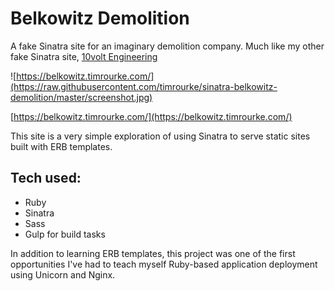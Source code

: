 # Belkowitz Demolition

A fake Sinatra site for an imaginary demolition company. Much like my other fake Sinatra site, [10volt Engineering](https://github.com/timrourke/sinatra-10volt-engineering)

![https://belkowitz.timrourke.com/](https://raw.githubusercontent.com/timrourke/sinatra-belkowitz-demolition/master/screenshot.jpg)

[https://belkowitz.timrourke.com/](https://belkowitz.timrourke.com/)

This site is a very simple exploration of using Sinatra to serve static sites built with ERB templates.

## Tech used:
- Ruby
- Sinatra
- Sass
- Gulp for build tasks

In addition to learning ERB templates, this project was one of the first opportunities I've had to teach myself Ruby-based application deployment using Unicorn and Nginx.